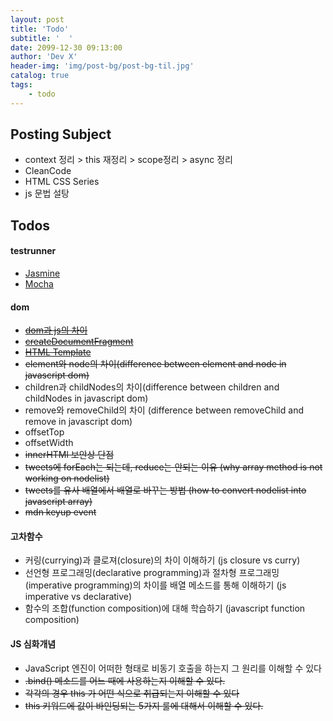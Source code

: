 ```yaml
---
layout: post
title: 'Todo'
subtitle: '  '
date: 2099-12-30 09:13:00
author: 'Dev X'
header-img: 'img/post-bg/post-bg-til.jpg'
catalog: true
tags:
    - todo
---
```


## Posting Subject

-   context 정리 > this 재정리 > scope정리 > async 정리
-   CleanCode
-   HTML CSS Series
-   js 문법 설탕

## Todos

#### testrunner

-   [Jasmine](https://jasmine.github.io/)
-   [Mocha](https://mochajs.org/)

#### dom

-   ~~[dom과 js의 차이](https://developer.mozilla.org/en-US/docs/Web/API/Document_Object_Model/Introduction#DOM_and_JavaScript)~~
-   ~~[createDocumentFragment](https://developer.mozilla.org/en-US/docs/Web/API/Document/createDocumentFragment)~~
-   ~~[HTML Template](https://developer.mozilla.org/en-US/docs/Web/HTML/Element/template)~~
-   ~~element와 node의 차이(difference between element and node in javascript dom)~~
-   children과 childNodes의 차이(difference between children and childNodes in javascript dom)
-   remove와 removeChild의 차이 (difference between removeChild and remove in javascript dom)
-   offsetTop
-   offsetWidth
-   ~~innerHTMl 보안상 단점~~
-   ~~tweets에 forEach는 되는데, reduce는 안되는 이유 (why array method is not working on nodelist)~~
-   ~~tweets를 유사 배열에서 배열로 바꾸는 방법 (how to convert nodelist into javascript array)~~
-   ~~mdn keyup event~~

#### 고차함수

-   커링(currying)과 클로져(closure)의 차이 이해하기 (js closure vs curry)
-   선언형 프로그래밍(declarative programming)과 절차형 프로그래밍(imperative programming)의 차이를 배열 메소드를 통해 이해하기 (js imperative vs declarative)
-   함수의 조합(function composition)에 대해 학습하기 (javascript function composition)

#### JS 심화개념

-   JavaScript 엔진이 어떠한 형태로 비동기 호출을 하는지 그 원리를 이해할 수 있다
-   ~~.bind() 메소드를 어느 때에 사용하는지 이해할 수 있다.~~
-   ~~각각의 경우 this 가 어떤 식으로 취급되는지 이해할 수 있다~~
-   ~~this 키워드에 값이 바인딩되는 5가지 룰에 대해서 이해할 수 있다.~~
